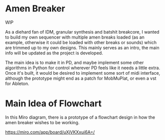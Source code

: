 # Amen Breaker
WIP

As a diehard fan of IDM, granular synthesis and batshit breakcore, I wanted to build my own sequencer with multiple amen breaks loaded (as an example, otherwise it could be loaded with other breaks or sounds) which are trimmed up to my own designs. This mainly serves as an intro, the main info will be updated as the project is developed.

The main idea is to make it in PD, and maybe implement some other algorithms in Python for control wherever PD feels like it needs a little extra. Once it's built, it would be desired to implement some sort of midi interface, although the prototype might end as a patch for MobMuPlat, or even a vst for Ableton. 

# Main Idea of Flowchart

In this Miro diagram, there is a prototype of a flowchart design in how the amen breaker wishes to be working. 

https://miro.com/app/board/uXjVKXxui6A=/
